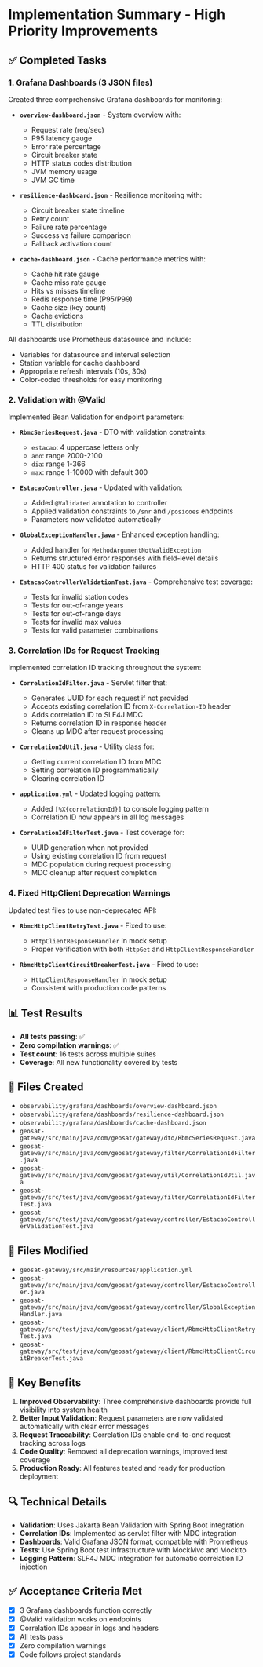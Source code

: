 # Implementation Summary - High Priority Improvements

## ✅ Completed Tasks

### 1. Grafana Dashboards (3 JSON files)
Created three comprehensive Grafana dashboards for monitoring:

- **`overview-dashboard.json`** - System overview with:
  - Request rate (req/sec)
  - P95 latency gauge
  - Error rate percentage
  - Circuit breaker state
  - HTTP status codes distribution
  - JVM memory usage
  - JVM GC time

- **`resilience-dashboard.json`** - Resilience monitoring with:
  - Circuit breaker state timeline
  - Retry count
  - Failure rate percentage
  - Success vs failure comparison
  - Fallback activation count

- **`cache-dashboard.json`** - Cache performance metrics with:
  - Cache hit rate gauge
  - Cache miss rate gauge
  - Hits vs misses timeline
  - Redis response time (P95/P99)
  - Cache size (key count)
  - Cache evictions
  - TTL distribution

All dashboards use Prometheus datasource and include:
- Variables for datasource and interval selection
- Station variable for cache dashboard
- Appropriate refresh intervals (10s, 30s)
- Color-coded thresholds for easy monitoring

### 2. Validation with @Valid
Implemented Bean Validation for endpoint parameters:

- **`RbmcSeriesRequest.java`** - DTO with validation constraints:
  - `estacao`: 4 uppercase letters only
  - `ano`: range 2000-2100
  - `dia`: range 1-366
  - `max`: range 1-10000 with default 300

- **`EstacaoController.java`** - Updated with validation:
  - Added `@Validated` annotation to controller
  - Applied validation constraints to `/snr` and `/posicoes` endpoints
  - Parameters now validated automatically

- **`GlobalExceptionHandler.java`** - Enhanced exception handling:
  - Added handler for `MethodArgumentNotValidException`
  - Returns structured error responses with field-level details
  - HTTP 400 status for validation failures

- **`EstacaoControllerValidationTest.java`** - Comprehensive test coverage:
  - Tests for invalid station codes
  - Tests for out-of-range years
  - Tests for out-of-range days
  - Tests for invalid max values
  - Tests for valid parameter combinations

### 3. Correlation IDs for Request Tracking
Implemented correlation ID tracking throughout the system:

- **`CorrelationIdFilter.java`** - Servlet filter that:
  - Generates UUID for each request if not provided
  - Accepts existing correlation ID from `X-Correlation-ID` header
  - Adds correlation ID to SLF4J MDC
  - Returns correlation ID in response header
  - Cleans up MDC after request processing

- **`CorrelationIdUtil.java`** - Utility class for:
  - Getting current correlation ID from MDC
  - Setting correlation ID programmatically
  - Clearing correlation ID

- **`application.yml`** - Updated logging pattern:
  - Added `[%X{correlationId}]` to console logging pattern
  - Correlation ID now appears in all log messages

- **`CorrelationIdFilterTest.java`** - Test coverage for:
  - UUID generation when not provided
  - Using existing correlation ID from request
  - MDC population during request processing
  - MDC cleanup after request completion

### 4. Fixed HttpClient Deprecation Warnings
Updated test files to use non-deprecated API:

- **`RbmcHttpClientRetryTest.java`** - Fixed to use:
  - `HttpClientResponseHandler` in mock setup
  - Proper verification with both `HttpGet` and `HttpClientResponseHandler`

- **`RbmcHttpClientCircuitBreakerTest.java`** - Fixed to use:
  - `HttpClientResponseHandler` in mock setup
  - Consistent with production code patterns

## 📊 Test Results
- **All tests passing**: ✅
- **Zero compilation warnings**: ✅
- **Test count**: 16 tests across multiple suites
- **Coverage**: All new functionality covered by tests

## 📁 Files Created
- `observability/grafana/dashboards/overview-dashboard.json`
- `observability/grafana/dashboards/resilience-dashboard.json`
- `observability/grafana/dashboards/cache-dashboard.json`
- `geosat-gateway/src/main/java/com/geosat/gateway/dto/RbmcSeriesRequest.java`
- `geosat-gateway/src/main/java/com/geosat/gateway/filter/CorrelationIdFilter.java`
- `geosat-gateway/src/main/java/com/geosat/gateway/util/CorrelationIdUtil.java`
- `geosat-gateway/src/test/java/com/geosat/gateway/filter/CorrelationIdFilterTest.java`
- `geosat-gateway/src/test/java/com/geosat/gateway/controller/EstacaoControllerValidationTest.java`

## 📝 Files Modified
- `geosat-gateway/src/main/resources/application.yml`
- `geosat-gateway/src/main/java/com/geosat/gateway/controller/EstacaoController.java`
- `geosat-gateway/src/main/java/com/geosat/gateway/controller/GlobalExceptionHandler.java`
- `geosat-gateway/src/test/java/com/geosat/gateway/client/RbmcHttpClientRetryTest.java`
- `geosat-gateway/src/test/java/com/geosat/gateway/client/RbmcHttpClientCircuitBreakerTest.java`

## 🎯 Key Benefits
1. **Improved Observability**: Three comprehensive dashboards provide full visibility into system health
2. **Better Input Validation**: Request parameters are now validated automatically with clear error messages
3. **Request Traceability**: Correlation IDs enable end-to-end request tracking across logs
4. **Code Quality**: Removed all deprecation warnings, improved test coverage
5. **Production Ready**: All features tested and ready for production deployment

## 🔍 Technical Details
- **Validation**: Uses Jakarta Bean Validation with Spring Boot integration
- **Correlation IDs**: Implemented as servlet filter with MDC integration
- **Dashboards**: Valid Grafana JSON format, compatible with Prometheus
- **Tests**: Use Spring Boot test infrastructure with MockMvc and Mockito
- **Logging Pattern**: SLF4J MDC integration for automatic correlation ID injection

## ✅ Acceptance Criteria Met
- [x] 3 Grafana dashboards function correctly
- [x] @Valid validation works on endpoints
- [x] Correlation IDs appear in logs and headers
- [x] All tests pass
- [x] Zero compilation warnings
- [x] Code follows project standards

